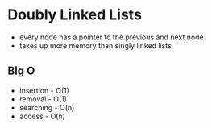 # Doubly Linked Lists #

* every node has a pointer to the previous and next node
* takes up more memory than singly linked lists


## Big O ##
* insertion - O(1)
* removal - O(1)
* searching - O(n)
* access - O(n)